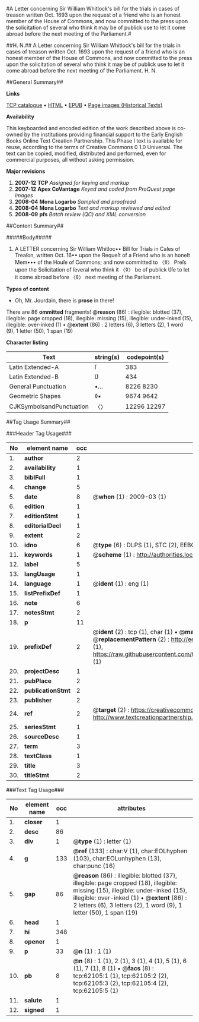 #A Letter concerning Sir William Whitlock's bill for the trials in cases of treason written Oct. 1693 upon the request of a friend who is an honest member of the House of Commons, and now committed to the press upon the solicitation of several who think it may be of publick use to let it come abroad before the next meeting of the Parliament.#

##H. N.##
A Letter concerning Sir William Whitlock's bill for the trials in cases of treason written Oct. 1693 upon the request of a friend who is an honest member of the House of Commons, and now committed to the press upon the solicitation of several who think it may be of publick use to let it come abroad before the next meeting of the Parliament.
H. N.

##General Summary##

**Links**

[TCP catalogue](http://www.ota.ox.ac.uk/tcp/)  • 
[HTML](http://tei.it.ox.ac.uk/tcp/Texts-HTML/free/A52/A52636.html)  • 
[EPUB](http://tei.it.ox.ac.uk/tcp/Texts-EPUB/free/A52/A52636.epub) • 
[Page images (Historical Texts)](https://data.historicaltexts.jisc.ac.uk/view?pubId=eebo-12442033e&pageId=eebo-12442033e-62105-1)

**Availability**

This keyboarded and encoded edition of the
	       work described above is co-owned by the institutions
	       providing financial support to the Early English Books
	       Online Text Creation Partnership. This Phase I text is
	       available for reuse, according to the terms of Creative
	       Commons 0 1.0 Universal. The text can be copied,
	       modified, distributed and performed, even for
	       commercial purposes, all without asking permission.

**Major revisions**

1. __2007-12__ __TCP__ *Assigned for keying and markup*
1. __2007-12__ __Apex CoVantage__ *Keyed and coded from ProQuest page images*
1. __2008-04__ __Mona Logarbo__ *Sampled and proofread*
1. __2008-04__ __Mona Logarbo__ *Text and markup reviewed and edited*
1. __2008-09__ __pfs__ *Batch review (QC) and XML conversion*

##Content Summary##

#####Body#####

1. A LETTER concerning Sir William Whitloc•• Bill for Trials in Caſes of Treaſon, written Oct. 16•• upon the Requeſt of a Friend who is an honeſt Mem••• of the Houſe of Commons; and now committed to 〈◊〉 Preſs upon the Solicitation of ſeveral who think it 〈◊〉 be of publick Ʋſe to let it come abroad before 〈◊〉 next meeting of the Parliament.

**Types of content**

  * Oh, Mr. Jourdain, there is **prose** in there!

There are 86 **ommitted** fragments! 
 @__reason__ (86) : illegible: blotted (37), illegible: page cropped (18), illegible: missing (15), illegible: under-inked (15), illegible: over-inked (1)  •  @__extent__ (86) : 2 letters (6), 3 letters (2), 1 word (9), 1 letter (50), 1 span (19)

**Character listing**


|Text|string(s)|codepoint(s)|
|---|---|---|
|Latin Extended-A|ſ|383|
|Latin Extended-B|Ʋ|434|
|General Punctuation|•…|8226 8230|
|Geometric Shapes|◊▪|9674 9642|
|CJKSymbolsandPunctuation|〈〉|12296 12297|

##Tag Usage Summary##

###Header Tag Usage###

|No|element name|occ|attributes|
|---|---|---|---|
|1.|__author__|2||
|2.|__availability__|1||
|3.|__biblFull__|1||
|4.|__change__|5||
|5.|__date__|8| @__when__ (1) : 2009-03 (1)|
|6.|__edition__|1||
|7.|__editionStmt__|1||
|8.|__editorialDecl__|1||
|9.|__extent__|2||
|10.|__idno__|6| @__type__ (6) : DLPS (1), STC (2), EEBO-CITATION (1), OCLC (1), VID (1)|
|11.|__keywords__|1| @__scheme__ (1) : http://authorities.loc.gov/ (1)|
|12.|__label__|5||
|13.|__langUsage__|1||
|14.|__language__|1| @__ident__ (1) : eng (1)|
|15.|__listPrefixDef__|1||
|16.|__note__|6||
|17.|__notesStmt__|2||
|18.|__p__|11||
|19.|__prefixDef__|2| @__ident__ (2) : tcp (1), char (1)  •  @__matchPattern__ (2) : ([0-9\-]+):([0-9IVX]+) (1), (.+) (1)  •  @__replacementPattern__ (2) : http://eebo.chadwyck.com/downloadtiff?vid=$1&page=$2 (1), https://raw.githubusercontent.com/textcreationpartnership/Texts/master/tcpchars.xml#$1 (1)|
|20.|__projectDesc__|1||
|21.|__pubPlace__|2||
|22.|__publicationStmt__|2||
|23.|__publisher__|2||
|24.|__ref__|2| @__target__ (2) : https://creativecommons.org/publicdomain/zero/1.0/ (1), http://www.textcreationpartnership.org/docs/. (1)|
|25.|__seriesStmt__|1||
|26.|__sourceDesc__|1||
|27.|__term__|3||
|28.|__textClass__|1||
|29.|__title__|3||
|30.|__titleStmt__|2||


###Text Tag Usage###

|No|element name|occ|attributes|
|---|---|---|---|
|1.|__closer__|1||
|2.|__desc__|86||
|3.|__div__|1| @__type__ (1) : letter (1)|
|4.|__g__|133| @__ref__ (133) : char:V (1), char:EOLhyphen (103), char:EOLunhyphen (13), char:punc (16)|
|5.|__gap__|86| @__reason__ (86) : illegible: blotted (37), illegible: page cropped (18), illegible: missing (15), illegible: under-inked (15), illegible: over-inked (1)  •  @__extent__ (86) : 2 letters (6), 3 letters (2), 1 word (9), 1 letter (50), 1 span (19)|
|6.|__head__|1||
|7.|__hi__|348||
|8.|__opener__|1||
|9.|__p__|33| @__n__ (1) : 1 (1)|
|10.|__pb__|8| @__n__ (8) : 1 (1), 2 (1), 3 (1), 4 (1), 5 (1), 6 (1), 7 (1), 8 (1)  •  @__facs__ (8) : tcp:62105:1 (1), tcp:62105:2 (2), tcp:62105:3 (2), tcp:62105:4 (2), tcp:62105:5 (1)|
|11.|__salute__|1||
|12.|__signed__|1||
